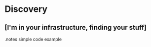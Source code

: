 <!SLIDE subsection>
# Discovery
## [I'm in your infrastructure, finding your stuff]

<!SLIDE code>

.notes simple code example

